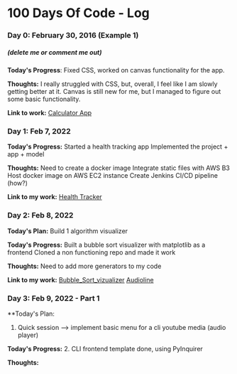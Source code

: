 # 100 Days Of Code - Log

### Day 0: February 30, 2016 (Example 1)
##### (delete me or comment me out)

**Today's Progress**: Fixed CSS, worked on canvas functionality for the app.

**Thoughts:** I really struggled with CSS, but, overall, I feel like I am slowly getting better at it. Canvas is still new for me, but I managed to figure out some basic functionality.

**Link to work:** [Calculator App](http://www.example.com)



### Day 1: Feb 7, 2022
**Today's Progress:**
	Started a health tracking app
	Implemented the project + app + model

**Thoughts:**
	Need to create a docker image
	Integrate static files with AWS B3
	Host docker image on AWS EC2 instance
	Create Jenkins CI/CD pipeline (how?)

**Link to my work:** [Health Tracker](https://github.com/AQuaintExpression/health_tracker)


### Day 2: Feb 8, 2022
**Today's Plan:**
	Build 1 algorithm visualizer

**Today's Progress:**
	Built a bubble sort visualizer with matplotlib as a frontend
	Cloned a non functioning repo and made it work

**Thoughts:**
	Need to add more generators to my code

**Link to my work:** 
[Bubble_Sort_vizualizer](https://github.com/AQuaintExpression/python_alghoritm_vizualizers/tree/master/bubbleSortViz)
[Audioline](https://github.com/AQuaintExpression/AudioLine)


### Day 3: Feb 9, 2022 - Part 1
**Today's Plan:
1. Quick session --> implement basic menu for a cli youtube media (audio player)

**Today's Progress:**
2. CLI frontend template done, using PyInquirer

**Thoughts:**
